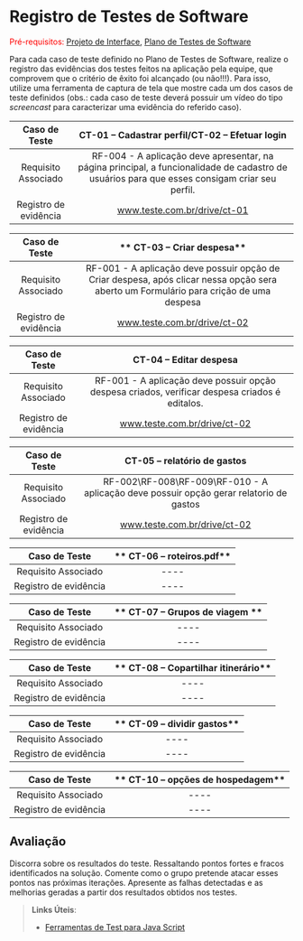 # Registro de Testes de Software

<span style="color:red">Pré-requisitos: <a href="3-Projeto de Interface.md"> Projeto de Interface</a></span>, <a href="8-Plano de Testes de Software.md"> Plano de Testes de Software</a>

Para cada caso de teste definido no Plano de Testes de Software, realize o registro das evidências dos testes feitos na aplicação pela equipe, que comprovem que o critério de êxito foi alcançado (ou não!!!). Para isso, utilize uma ferramenta de captura de tela que mostre cada um dos casos de teste definidos (obs.: cada caso de teste deverá possuir um vídeo do tipo _screencast_ para caracterizar uma evidência do referido caso).

| **Caso de Teste** 	| **CT-01 – Cadastrar perfil/CT-02 – Efetuar login** 	|
|:---:	|:---:	|
|	Requisito Associado 	| RF-004 - A aplicação deve apresentar, na página principal, a funcionalidade de cadastro de usuários para que esses consigam criar seu perfil. |
|Registro de evidência | www.teste.com.br/drive/ct-01 |

| **Caso de Teste** 	| ** CT-03 – Criar despesa** 	|
|:---:	|:---:	|
|	Requisito Associado 	| RF-001 - A aplicação deve possuir opção de Criar despesa, após clicar nessa opção sera aberto um Formulário para crição de uma despesa |
|Registro de evidência | www.teste.com.br/drive/ct-02 |

| **Caso de Teste** 	| CT-04 – Editar despesa	|
|:---:	|:---:	|
|	Requisito Associado 	|RF-001 - A aplicação deve possuir opção despesa criados, verificar despesa criados é editalos. |
|Registro de evidência | www.teste.com.br/drive/ct-02 |

| **Caso de Teste** 	| CT-05 – relatório de gastos	|
|:---:	|:---:	|
|	Requisito Associado 	| RF-002\RF-008\RF-009\RF-010 - A aplicação deve possuir opção gerar relatorio de gastos |
|Registro de evidência | www.teste.com.br/drive/ct-02 |

| **Caso de Teste** 	| ** CT-06 – roteiros.pdf** 	|
|:---:	|:---:	|
|	Requisito Associado 	| ---- |
|Registro de evidência | ---- |

| **Caso de Teste** 	| ** CT-07 – Grupos de viagem ** 	|
|:---:	|:---:	|
|	Requisito Associado 	| ---- |
|Registro de evidência | ---- |

| **Caso de Teste** 	| ** CT-08 – Copartilhar itinerário** 	|
|:---:	|:---:	|
|	Requisito Associado 	| ---- |
|Registro de evidência | ---- |

| **Caso de Teste** 	| ** CT-09 – dividir gastos** 	|
|:---:	|:---:	|
|	Requisito Associado 	| ---- |
|Registro de evidência | ---- |

| **Caso de Teste** 	| ** CT-10 – opções de hospedagem** 	|
|:---:	|:---:	|
|	Requisito Associado 	| ---- |
|Registro de evidência | ---- |



## Avaliação

Discorra sobre os resultados do teste. Ressaltando pontos fortes e fracos identificados na solução. Comente como o grupo pretende atacar esses pontos nas próximas iterações. Apresente as falhas detectadas e as melhorias geradas a partir dos resultados obtidos nos testes.

> **Links Úteis**:
> - [Ferramentas de Test para Java Script](https://geekflare.com/javascript-unit-testing/)
